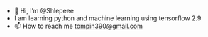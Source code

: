 - 👋 Hi, I’m @Shlepeee
- I am learning python and machine learning using tensorflow 2.9
- 📫 How to reach me tompin390@gmail.com

<!---
tomnook420/tomnook420 is a ✨ special ✨ repository because its `README.md` (this file) appears on your GitHub profile.
You can click the Preview link to take a look at your changes.
--->
